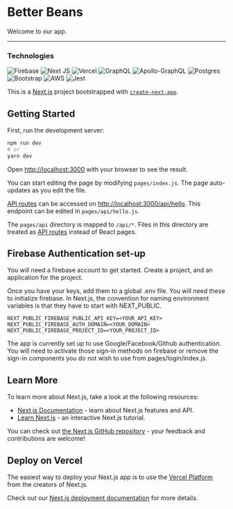 # Better Beans

Welcome to our app.

---

### Technologies

![Firebase](https://img.shields.io/badge/firebase-%23039BE5.svg?style=for-the-badge&logo=firebase)
![Next JS](https://img.shields.io/badge/Next-black?style=for-the-badge&logo=next.js&logoColor=white)
![Vercel](https://img.shields.io/badge/vercel-%23000000.svg?style=for-the-badge&logo=vercel&logoColor=white)
![GraphQL](https://img.shields.io/badge/-GraphQL-E10098?style=for-the-badge&logo=graphql&logoColor=white)
![Apollo-GraphQL](https://img.shields.io/badge/-ApolloGraphQL-311C87?style=for-the-badge&logo=apollo-graphql)
![Postgres](https://img.shields.io/badge/postgres-%23316192.svg?style=for-the-badge&logo=postgresql&logoColor=white)
![Bootstrap](https://img.shields.io/badge/bootstrap-%23563D7C.svg?style=for-the-badge&logo=bootstrap&logoColor=white)
![AWS](https://img.shields.io/badge/AWS-%23FF9900.svg?style=for-the-badge&logo=amazon-aws&logoColor=white)
![Jest](https://img.shields.io/badge/-jest-%23C21325?style=for-the-badge&logo=jest&logoColor=white)

This is a [Next.js](https://nextjs.org/) project bootstrapped with [`create-next-app`](https://github.com/vercel/next.js/tree/canary/packages/create-next-app).

## Getting Started

First, run the development server:

```bash
npm run dev
# or
yarn dev
```

Open [http://localhost:3000](http://localhost:3000) with your browser to see the result.

You can start editing the page by modifying `pages/index.js`. The page auto-updates as you edit the file.

[API routes](https://nextjs.org/docs/api-routes/introduction) can be accessed on [http://localhost:3000/api/hello](http://localhost:3000/api/hello). This endpoint can be edited in `pages/api/hello.js`.

The `pages/api` directory is mapped to `/api/*`. Files in this directory are treated as [API routes](https://nextjs.org/docs/api-routes/introduction) instead of React pages.

## Firebase Authentication set-up
You will need a firebase account to get started. 
Create a project, and an application for the project.

Once you have your keys, add them to a global .env file. You will need these to initialize firebase.
In Next.js, the convention for naming environment variables is that they have to start with NEXT_PUBLIC.
```
NEXT_PUBLIC_FIREBASE_PUBLIC_API_KEY=<YOUR_API_KEY>
NEXT_PUBLIC_FIREBASE_AUTH_DOMAIN=<YOUR_DOMAIN>
NEXT_PUBLIC_FIREBASE_PROJECT_ID=<YOUR_PROJECT_ID>
```

The app is currently set up to use Google/Facebook/Github authentication. You will need to activate those sign-in methods on firebase or remove the sign-in components you do not wish to use from pages/login/index.js.



## Learn More

To learn more about Next.js, take a look at the following resources:

- [Next.js Documentation](https://nextjs.org/docs) - learn about Next.js features and API.
- [Learn Next.js](https://nextjs.org/learn) - an interactive Next.js tutorial.

You can check out [the Next.js GitHub repository](https://github.com/vercel/next.js/) - your feedback and contributions are welcome!

## Deploy on Vercel

The easiest way to deploy your Next.js app is to use the [Vercel Platform](https://vercel.com/new?utm_medium=default-template&filter=next.js&utm_source=create-next-app&utm_campaign=create-next-app-readme) from the creators of Next.js.

Check out our [Next.js deployment documentation](https://nextjs.org/docs/deployment) for more details.
